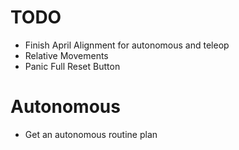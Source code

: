 # TODO
- Finish April Alignment for autonomous and teleop
- Relative Movements
- Panic Full Reset Button

# Autonomous
- Get an autonomous routine plan